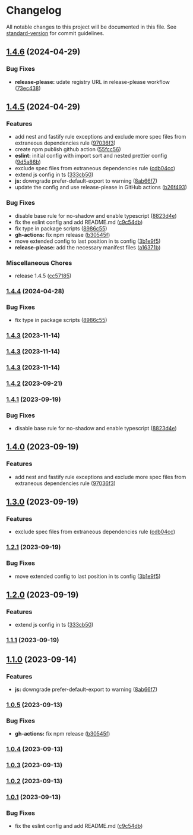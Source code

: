 # Changelog

All notable changes to this project will be documented in this file. See [standard-version](https://github.com/conventional-changelog/standard-version) for commit guidelines.

## [1.4.6](https://github.com/Nos-Futurs/eslint-prettier-config/compare/eslint-config-v1.4.5...eslint-config-v1.4.6) (2024-04-29)


### Bug Fixes

* **release-please:** udate registry URL in release-please workflow ([73ec438](https://github.com/Nos-Futurs/eslint-prettier-config/commit/73ec4381b5969af810bd3233f0c71e804e342084))

## [1.4.5](https://github.com/Nos-Futurs/eslint-prettier-config/compare/eslint-config-v1.4.4...eslint-config-v1.4.5) (2024-04-29)


### Features

* add nest and fastify rule exceptions and exclude more spec files from extraneous dependencies rule ([97036f3](https://github.com/Nos-Futurs/eslint-prettier-config/commit/97036f3fafd221f79f90ecfcf407c140357cc288))
* create npm publish github action ([55fcc56](https://github.com/Nos-Futurs/eslint-prettier-config/commit/55fcc569b6bc258e75b32f102475c6015aefa8a1))
* **eslint:** initial config with import sort and nested prettier config ([9d5a86b](https://github.com/Nos-Futurs/eslint-prettier-config/commit/9d5a86b87eb8fdcc50dddae744321d92e451c836))
* exclude spec files from extraneous dependencies rule ([cdb04cc](https://github.com/Nos-Futurs/eslint-prettier-config/commit/cdb04cc6206def9644ed1bb2c8d82e57b4bdd561))
* extend js config in ts ([333cb50](https://github.com/Nos-Futurs/eslint-prettier-config/commit/333cb5070ef5371bbbfb4707a653ac69559d2d25))
* **js:** downgrade prefer-default-export to warning ([8ab66f7](https://github.com/Nos-Futurs/eslint-prettier-config/commit/8ab66f78d513ac957995afa09d986443c2b24584))
* update the config and use release-please in GitHub actions ([b26f493](https://github.com/Nos-Futurs/eslint-prettier-config/commit/b26f493a45ddb3c998a3a4a4d85c8c0e736d0902))


### Bug Fixes

* disable base rule for no-shadow and enable typescript ([8823d4e](https://github.com/Nos-Futurs/eslint-prettier-config/commit/8823d4eb9fadd42e7263a81c755718d664e96df0))
* fix the eslint config and add README.md ([c9c54db](https://github.com/Nos-Futurs/eslint-prettier-config/commit/c9c54db0245501eb6b0630e4bad194fb76b108ca))
* fix type in package scripts ([8986c55](https://github.com/Nos-Futurs/eslint-prettier-config/commit/8986c55d0a5766363f77cfe736651f1760e64582))
* **gh-actions:** fix npm release ([b30545f](https://github.com/Nos-Futurs/eslint-prettier-config/commit/b30545f5516883940057f31c8562ad6f5595b17b))
* move extended config to last position in ts config ([3b1e9f5](https://github.com/Nos-Futurs/eslint-prettier-config/commit/3b1e9f59eb6be308969e9b88a6e35d263b0389f9))
* **release-please:** add the necessary manifest files ([a16371b](https://github.com/Nos-Futurs/eslint-prettier-config/commit/a16371b596a49be424c6e354ac82844de1ead6b5))


### Miscellaneous Chores

* release 1.4.5 ([cc57185](https://github.com/Nos-Futurs/eslint-prettier-config/commit/cc57185e350102291ce7e7519e1c816d332c702a))

### [1.4.4](https://github.com/Nos-Futurs/eslint-prettier-config/compare/v1.4.3...v1.4.4) (2024-04-28)


### Bug Fixes

* fix type in package scripts ([8986c55](https://github.com/Nos-Futurs/eslint-prettier-config/commit/8986c55d0a5766363f77cfe736651f1760e64582))

### [1.4.3](https://github.com/Nos-Futurs/eslint-prettier-config/compare/v1.4.2...v1.4.3) (2023-11-14)

### [1.4.3](https://github.com/Nos-Futurs/eslint-prettier-config/compare/v1.4.2...v1.4.3) (2023-11-14)

### [1.4.3](https://github.com/Nos-Futurs/eslint-prettier-config/compare/v1.4.1...v1.4.3) (2023-11-14)

### [1.4.2](https://github.com/Nos-Futurs/eslint-prettier-config/compare/v1.4.1...v1.4.2) (2023-09-21)

### [1.4.1](https://github.com/Nos-Futurs/eslint-prettier-config/compare/v1.4.0...v1.4.1) (2023-09-19)


### Bug Fixes

* disable base rule for no-shadow and enable typescript ([8823d4e](https://github.com/Nos-Futurs/eslint-prettier-config/commit/8823d4eb9fadd42e7263a81c755718d664e96df0))

## [1.4.0](https://github.com/Nos-Futurs/eslint-prettier-config/compare/v1.3.0...v1.4.0) (2023-09-19)


### Features

* add nest and fastify rule exceptions and exclude more spec files from extraneous dependencies rule ([97036f3](https://github.com/Nos-Futurs/eslint-prettier-config/commit/97036f3fafd221f79f90ecfcf407c140357cc288))

## [1.3.0](https://github.com/Nos-Futurs/eslint-prettier-config/compare/v1.2.1...v1.3.0) (2023-09-19)


### Features

* exclude spec files from extraneous dependencies rule ([cdb04cc](https://github.com/Nos-Futurs/eslint-prettier-config/commit/cdb04cc6206def9644ed1bb2c8d82e57b4bdd561))

### [1.2.1](https://github.com/Nos-Futurs/eslint-prettier-config/compare/v1.2.0...v1.2.1) (2023-09-19)


### Bug Fixes

* move extended config to last position in ts config ([3b1e9f5](https://github.com/Nos-Futurs/eslint-prettier-config/commit/3b1e9f59eb6be308969e9b88a6e35d263b0389f9))

## [1.2.0](https://github.com/Nos-Futurs/eslint-prettier-config/compare/v1.1.1...v1.2.0) (2023-09-19)


### Features

* extend js config in ts ([333cb50](https://github.com/Nos-Futurs/eslint-prettier-config/commit/333cb5070ef5371bbbfb4707a653ac69559d2d25))

### [1.1.1](https://github.com/Nos-Futurs/eslint-prettier-config/compare/v1.1.0...v1.1.1) (2023-09-19)

## [1.1.0](https://github.com/Nos-Futurs/eslint-prettier-config/compare/v1.0.5...v1.1.0) (2023-09-14)


### Features

* **js:** downgrade prefer-default-export to warning ([8ab66f7](https://github.com/Nos-Futurs/eslint-prettier-config/commit/8ab66f78d513ac957995afa09d986443c2b24584))

### [1.0.5](https://github.com/Nos-Futurs/eslint-prettier-config/compare/v1.0.4...v1.0.5) (2023-09-13)


### Bug Fixes

* **gh-actions:** fix npm release ([b30545f](https://github.com/Nos-Futurs/eslint-prettier-config/commit/b30545f5516883940057f31c8562ad6f5595b17b))

### [1.0.4](https://github.com/Nos-Futurs/eslint-prettier-config/compare/v1.0.3...v1.0.4) (2023-09-13)

### [1.0.3](https://github.com/Nos-Futurs/eslint-prettier-config/compare/v1.0.2...v1.0.3) (2023-09-13)

### [1.0.2](https://github.com/Nos-Futurs/eslint-prettier-config/compare/v1.0.1...v1.0.2) (2023-09-13)

### [1.0.1](https://github.com/Nos-Futurs/eslint-prettier-config/compare/v1.0.0...v1.0.1) (2023-09-13)


### Bug Fixes

* fix the eslint config and add README.md ([c9c54db](https://github.com/Nos-Futurs/eslint-prettier-config/commit/c9c54db0245501eb6b0630e4bad194fb76b108ca))
